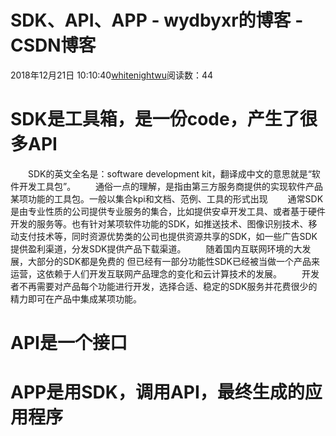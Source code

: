# SDK、API、APP - wydbyxr的博客 - CSDN博客
2018年12月21日 10:10:40[whitenightwu](https://me.csdn.net/wydbyxr)阅读数：44
# SDK是工具箱，是一份code，产生了很多API
  SDK的英文全名是：software development kit，翻译成中文的意思就是“软件开发工具包”。
  通俗一点的理解，是指由第三方服务商提供的实现软件产品某项功能的工具包。一般以集合kpi和文档、范例、工具的形式出现
  通常SDK是由专业性质的公司提供专业服务的集合，比如提供安卓开发工具、或者基于硬件开发的服务等。也有针对某项软件功能的SDK，如推送技术、图像识别技术、移动支付技术等，同时资源优势类的公司也提供资源共享的SDK，如一些广告SDK提供盈利渠道，分发SDK提供产品下载渠道。
  随着国内互联网环境的大发展，大部分的SDK都是免费的 但已经有一部分功能性SDK已经被当做一个产品来运营，这依赖于人们开发互联网产品理念的变化和云计算技术的发展。
  开发者不再需要对产品每个功能进行开发，选择合适、稳定的SDK服务并花费很少的精力即可在产品中集成某项功能。
# API是一个接口
# APP是用SDK，调用API，最终生成的应用程序
